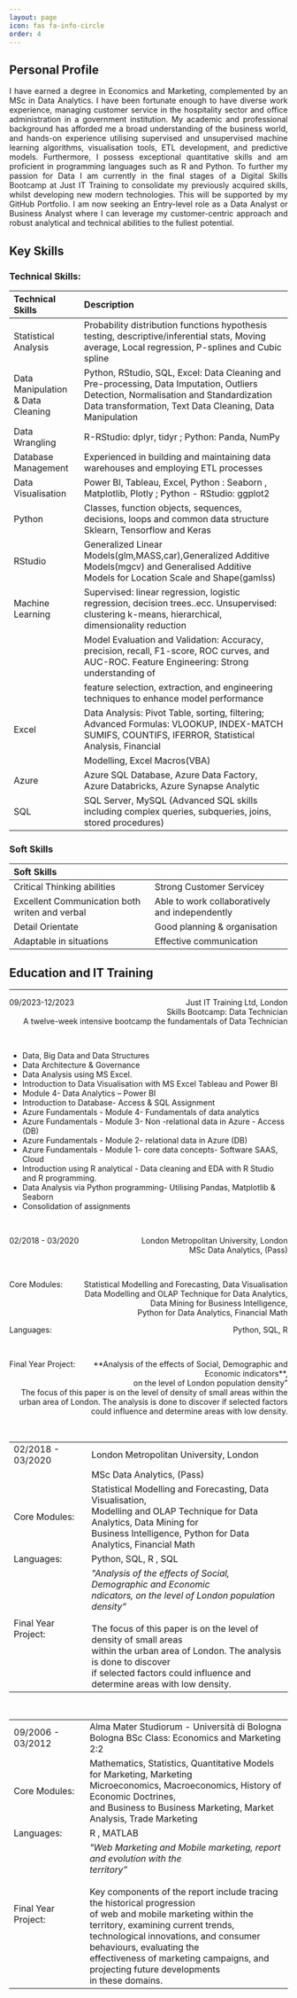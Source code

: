 ```yaml
---
layout: page
icon: fas fa-info-circle
order: 4
---
```


## Personal Profile

<div align="justify"> I have earned a degree in Economics and Marketing, complemented by an MSc in Data Analytics. I have been fortunate enough to have diverse work experience, managing customer service in the hospitality sector and office administration in a government institution. My academic and professional background has afforded me a broad understanding of the business world, and hands-on experience utilising supervised and unsupervised machine learning algorithms, visualisation tools, ETL development, and predictive models. Furthermore, I possess exceptional quantitative skills and am proficient in programming languages such as R and Python.
To further my passion for Data I am currently in the final stages of a Digital Skills Bootcamp at Just IT Training to consolidate my previously acquired skills, whilst developing new modern technologies. This will be supported by my GitHub Portfolio.
I am now seeking an Entry-level role as a Data Analyst or Business Analyst where I can leverage my customer-centric approach and robust analytical and technical abilities to the fullest potential. </div>


## Key Skills


### Technical Skills:


| Technical Skills                  |                                                 Description                                                                                         |
|:----------------------------------|:----------------------------------------------------------------------------------------------------------------------------------------------------|
| Statistical Analysis              |  Probability distribution functions hypothesis testing, descriptive/inferential stats, Moving average, Local regression, P-splines and Cubic spline |
| Data Manipulation & Data Cleaning |  Python, RStudio, SQL, Excel: Data Cleaning and Pre-processing, Data Imputation, Outliers Detection, Normalisation and Standardization Data transformation, Text Data Cleaning, Data Manipulation                                                                                                                                                                         |
| Data Wrangling                    |  R-RStudio: dplyr, tidyr ; Python: Panda, NumPy                                                                                                     |
| Database Management               |  Experienced in building and maintaining data warehouses and employing ETL processes                                                                |
| Data Visualisation                |  Power BI, Tableau, Excel, Python : Seaborn , Matplotlib, Plotly ; Python - RStudio: ggplot2                                                        |
| Python                            |  Classes, function objects, sequences, decisions, loops and common data structure Sklearn, Tensorflow and Keras                                     |
| RStudio                           |  Generalized Linear Models(glm,MASS,car),Generalized Additive Models(mgcv) and Generalised Additive Models for Location Scale and Shape(gamlss)     |
| Machine Learning                  |  Supervised: linear regression, logistic regression, decision trees..ecc. Unsupervised: clustering k-means, hierarchical, dimensionality reduction  |   
|                                   |  Model Evaluation and Validation: Accuracy, precision, recall, F1-score, ROC curves, and AUC-ROC. Feature Engineering: Strong understanding of      |
|                                   |  feature selection, extraction, and engineering techniques to enhance model performance                                                             |
| Excel                             |  Data Analysis: Pivot Table, sorting, filtering; Advanced Formulas: VLOOKUP, INDEX-MATCH SUMIFS, COUNTIFS, IFERROR, Statistical Analysis, Financial | 
|                                   |  Modelling, Excel Macros(VBA)                                                                                                                       | 
| Azure                             |  Azure SQL Database, Azure Data Factory, Azure Databricks, Azure Synapse Analytic                                                                   |
| SQL                               |  SQL Server, MySQL (Advanced SQL skills including complex queries, subqueries, joins, stored procedures)                                            |


### Soft Skills


| Soft Skills                                       |                                                 |
|:--------------------------------------------------|:------------------------------------------------|
| Critical Thinking abilities                       |  Strong Customer Servicey                       |
| Excellent Communication both writen and verbal    |  Able to work collaboratively and independently |
| Detail Orientate                                  |  Good planning & organisation                   |
| Adaptable in situations                           |  Effective communication                        |


## Education and IT Training
---
<p style='text-align: right;'>
<span style="float:left;">
        09/2023-12/2023
</span>
 Just IT Training Ltd, London <br />
 Skills Bootcamp: Data Technician <br />
 A twelve-week intensive bootcamp the fundamentals of Data Technician 
</p> <br />

*  Data, Big Data and Data Structures
*  Data Architecture & Governance
*  Data Analysis using MS Excel.
*  Introduction to Data Visualisation with MS Excel Tableau and Power BI
*  Module 4- Data Analytics – Power BI
*  Introduction to Database- Access & SQL Assignment
*  Azure Fundamentals - Module 4- Fundamentals of data analytics
*  Azure Fundamentals - Module 3- Non -relational data in Azure - Access (DB)
*  Azure Fundamentals - Module 2- relational data in Azure (DB)
*  Azure Fundamentals - Module 1- core data concepts- Software SAAS, Cloud
*  Introduction using R analytical - Data cleaning and EDA with R Studio and R  programming.
*  Data Analysis via Python programming- Utilising Pandas, Matplotlib & Seaborn
*  Consolidation of assignments 

 <br />

<p style='text-align: right;'>
<span style="float:left;">
        02/2018 - 03/2020 
</span>London Metropolitan University, London <br />
 MSc Data Analytics, (Pass) <br />
</p><br />

<p style= 'text-align: right;'>
<span style="float:left;">
        Core Modules:
</span>
Statistical Modelling and Forecasting, Data Visualisation<br />
Data Modelling and OLAP Technique for Data Analytics, <br />
Data Mining for Business Intelligence, <br /> 
Python for Data Analytics, Financial Math <br />
</p> 

<p style= 'text-align: right;'>
<span style="float:left;">
        Languages:
</span>
Python, SQL, R <br />
</p> <br />

<p style= 'text-align: right;'>
   <span style="float:left;">
        Final Year Project:
   </span> **Analysis of the effects of Social, Demographic and Economic indicators**,<br />
on the level of London population density” <br />The focus of this paper is on the level of density of small areas within the <br /> urban area of London. The analysis is done to discover if selected factors <br /> could influence and determine areas with low density.
</p> <br />

|                                              |                                                             |
|:---------------------------------------------|:------------------------------------------------------------|
|  02/2018 - 03/2020                           |  London Metropolitan University, London                     |
|                                              |  MSc Data Analytics, (Pass)                                 |
| Core Modules:                                |  Statistical Modelling and Forecasting, Data Visualisation, <br />  Modelling and OLAP Technique for Data Analytics, Data Mining for <br />Business Intelligence, Python for Data  Analytics, Financial   Math                                                                                                         |
| Languages:                                   |  Python, SQL, R , SQL                                       |
| Final Year Project:                          | *"Analysis of the effects of Social, Demographic and Economic <br />ndicators, on the level of London population density”* <br /><br /> The focus of this paper is on the level of density of small areas <br /> within the urban area of London. The analysis is done to discover <br /> if selected factors could influence and determine areas with low density.                                                                                                     |

<br />

|                                              |                                                             |
|:---------------------------------------------|:------------------------------------------------------------|
|  09/2006 - 03/2012                           |  Alma Mater Studiorum - Università di Bologna <br /> Bologna BSc Class: Economics and Marketing 2:2                                                                                                |
| Core Modules:                                | Mathematics, Statistics, Quantitative Models for Marketing, Marketing <br /> Microeconomics, Macroeconomics, History of Economic Doctrines, <br /> and Business to Business Marketing, Market Analysis, Trade Marketing
| Languages:                                   |  R , MATLAB                                                 |
| Final Year Project:                          | *"Web Marketing and Mobile marketing, report and evolution with the <br /> territory”* <br /> <br /> Key components of the report include tracing the historical progression <br /> of web and mobile marketing within the territory, examining current trends, <br /> technological innovations, and consumer behaviours, evaluating the <br /> effectiveness of marketing campaigns, and projecting future developments <br />  in these domains.                                                                                                     |